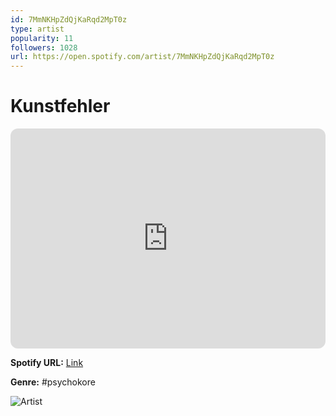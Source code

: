 ```yaml
---
id: 7MmNKHpZdQjKaRqd2MpT0z
type: artist
popularity: 11
followers: 1028
url: https://open.spotify.com/artist/7MmNKHpZdQjKaRqd2MpT0z
---
```

# Kunstfehler

<iframe style="border-radius:12px" src="https://open.spotify.com/embed/artist/7MmNKHpZdQjKaRqd2MpT0z" width="100%" height="352" frameBorder="0" allowfullscreen="" allow="autoplay; clipboard-write; encrypted-media; fullscreen; picture-in-picture" loading="lazy"></iframe>

**Spotify URL:** [Link](https://open.spotify.com/artist/7MmNKHpZdQjKaRqd2MpT0z)

**Genre:**  #psychokore

![Artist](https://i.scdn.co/image/ab67616d0000b273be5fe20a5b6260646f05ab38)
